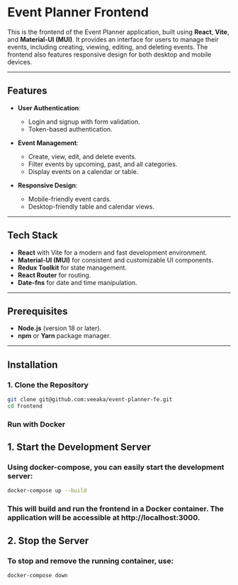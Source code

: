 # Event Planner Frontend

This is the frontend of the Event Planner application, built using **React**, **Vite**, and **Material-UI (MUI)**. It provides an interface for users to manage their events, including creating, viewing, editing, and deleting events. The frontend also features responsive design for both desktop and mobile devices.

---

## Features

- **User Authentication**:
  - Login and signup with form validation.
  - Token-based authentication.

- **Event Management**:
  - Create, view, edit, and delete events.
  - Filter events by upcoming, past, and all categories.
  - Display events on a calendar or table.

- **Responsive Design**:
  - Mobile-friendly event cards.
  - Desktop-friendly table and calendar views.

---

## Tech Stack

- **React** with Vite for a modern and fast development environment.
- **Material-UI (MUI)** for consistent and customizable UI components.
- **Redux Toolkit** for state management.
- **React Router** for routing.
- **Date-fns** for date and time manipulation.

---

## Prerequisites

- **Node.js** (version 18 or later).
- **npm** or **Yarn** package manager.

---

## Installation

### 1. Clone the Repository
```bash
git clone git@github.com:veeaka/event-planner-fe.git
cd frontend
```

### Run with Docker

## 1. Start the Development Server

### Using docker-compose, you can easily start the development server:
```bash
docker-compose up --build
```
### This will build and run the frontend in a Docker container. The application will be accessible at http://localhost:3000.
## 2. Stop the Server

### To stop and remove the running container, use:
```bash
docker-compose down
```